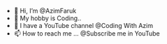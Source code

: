 - 👋 Hi, I’m @AzimFaruk
- 👀 My hobby is Coding..
- 🌱 I have a YouTube channel @Coding With Azim
- 📫 How to reach me ... @Subscribe me in YouTube
